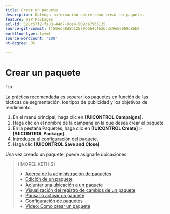 ```yaml
---
title: Crear un paquete
description: Obtenga información sobre cómo crear un paquete.
feature: DSP Packages
exl-id: 528c57f2-fa83-44d7-9ce4-509ca7565135
source-git-commit: ff50eda8d8b12579d664cf636c3c9e56069d8bb9
workflow-type: tm+mt
source-wordcount: '108'
ht-degree: 0%

---
```


# Crear un paquete

>[!TIP]
>
>La práctica recomendada es separar los paquetes en función de las tácticas de segmentación, los tipos de publicidad y los objetivos de rendimiento.

1. En el menú principal, haga clic en **[!UICONTROL Campaigns]**.
1. Haga clic en el nombre de la campaña en la que desea crear el paquete.
1. En la pestaña Paquetes, haga clic en **[!UICONTROL Create]** > **[!UICONTROL Package]**.
1. Introduzca el [configuración del paquete](package-settings.md).
1. Haga clic **[!UICONTROL Save and Close]**.

Una vez creado un paquete, puede asignarle ubicaciones.

>[!MORELIKETHIS]
>
>* [Acerca de la administración de paquetes](package-about.md)
>* [Edición de un paquete](package-edit.md)
>* [Adjuntar una ubicación a un paquete](package-attach-placement.md)
>* [Visualización del registro de cambios de un paquete](package-change-log.md)
>* [Pausar o activar un paquete](package-pause-activate.md)
>* [Configuración de paquetes](package-settings.md)
>* [Vídeo: Cómo crear un paquete](https://experienceleague.adobe.com/docs/advertising-learn/tutorials/dsp/package-create.html)

